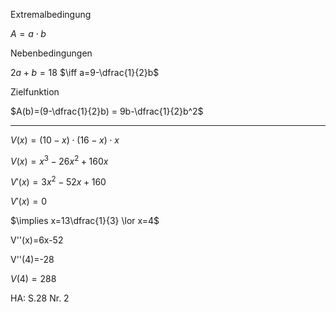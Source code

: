 Extremalbedingung

$A=a\cdot b$

Nebenbedingungen

$2a+b=18$
$\iff a=9-\dfrac{1}{2}b$

Zielfunktion

$A(b)=(9-\dfrac{1}{2}b)  = 9b-\dfrac{1}{2}b^2$

---

$V(x)=(10-x)\cdot (16-x) \cdot x$

$V(x)=x^3 - 26x^2 + 160x$

$V'(x)=3x^2-52x+160$

$V'(x)=0$

$\implies x=13\dfrac{1}{3} \lor x=4$

V''(x)=6x-52

V''(4)=-28

$V\left(4\right)=288$

HA: S.28 Nr. 2

